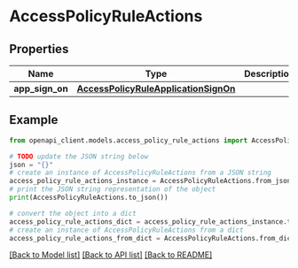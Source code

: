 # AccessPolicyRuleActions


## Properties

Name | Type | Description | Notes
------------ | ------------- | ------------- | -------------
**app_sign_on** | [**AccessPolicyRuleApplicationSignOn**](AccessPolicyRuleApplicationSignOn.md) |  | [optional] 

## Example

```python
from openapi_client.models.access_policy_rule_actions import AccessPolicyRuleActions

# TODO update the JSON string below
json = "{}"
# create an instance of AccessPolicyRuleActions from a JSON string
access_policy_rule_actions_instance = AccessPolicyRuleActions.from_json(json)
# print the JSON string representation of the object
print(AccessPolicyRuleActions.to_json())

# convert the object into a dict
access_policy_rule_actions_dict = access_policy_rule_actions_instance.to_dict()
# create an instance of AccessPolicyRuleActions from a dict
access_policy_rule_actions_from_dict = AccessPolicyRuleActions.from_dict(access_policy_rule_actions_dict)
```
[[Back to Model list]](../README.md#documentation-for-models) [[Back to API list]](../README.md#documentation-for-api-endpoints) [[Back to README]](../README.md)


